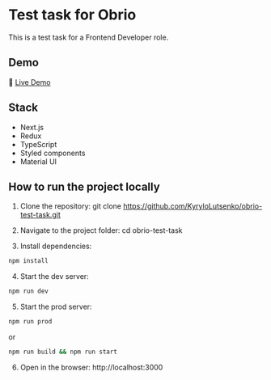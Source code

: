 # Test task for Obrio

This is a test task for a Frontend Developer role.

## Demo

🚀 [Live Demo](https://obrio-test-task-gray.vercel.app/)

## Stack

- Next.js
- Redux
- TypeScript
- Styled components
- Material UI

## How to run the project locally

1. Clone the repository:
   git clone https://github.com/KyryloLutsenko/obrio-test-task.git

2. Navigate to the project folder:
   cd obrio-test-task

3. Install dependencies:

```bash
npm install
```

4. Start the dev server:

```bash
npm run dev
```

5. Start the prod server:

```bash
npm run prod
```

or

```bash
npm run build && npm run start
```

6. Open in the browser: http://localhost:3000

